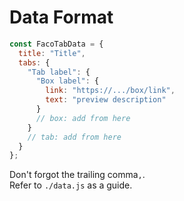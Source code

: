 # Data Format
```javascript
const FacoTabData = {
  title: "Title",
  tabs: {
    "Tab label": {
      "Box label": {
        link: "https://.../box/link",
        text: "preview description"
      }
      // box: add from here
    }
    // tab: add from here
  }
};
```

Don't forgot the trailing comma`,`.  
Refer to `./data.js` as a guide.  
